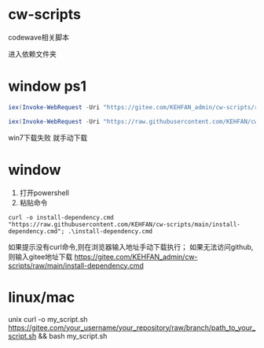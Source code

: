 # cw-scripts
codewave相关脚本

进入依赖文件夹

# window ps1
```powershell
iex(Invoke-WebRequest -Uri "https://gitee.com/KEHFAN_admin/cw-scripts/raw/main/install-dependency.ps1" -UseBasicParsing).Content
```
```powershell
iex(Invoke-WebRequest -Uri "https://raw.githubusercontent.com/KEHFAN/cw-scripts/main/install-dependency.ps1" -UseBasicParsing).Content
```
win7下载失败 就手动下载

# window
1. 打开powershell
2. 粘贴命令
```shell
curl -o install-dependency.cmd "https://raw.githubusercontent.com/KEHFAN/cw-scripts/main/install-dependency.cmd"; .\install-dependency.cmd
```
如果提示没有curl命令,则在浏览器输入地址手动下载执行；
如果无法访问github,则输入gitee地址下载
https://gitee.com/KEHFAN_admin/cw-scripts/raw/main/install-dependency.cmd

# linux/mac
unix curl -o my_script.sh https://gitee.com/your_username/your_repository/raw/branch/path_to_your_script.sh && bash my_script.sh